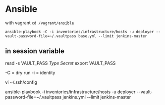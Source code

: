 # Ansible

with vagrant
`cd /vagrant/ansible`

```ansible
ansible-playbook -C -i inventories/infrastructure/hosts -u deployer --vault-password-file=~/.vaultpass base.yml --limit jenkins-master
```

## in session variable

read -s VAULT_PASS
_Type Secret_
export VAULT_PASS

-C = dry run
-i = identity

vi ~/.ssh/config

ansible-playbook -i inventories/infrastructure/hosts -u deployer --vault-password-file=~/.vaultpass jenkins.yml --limit jenkins-master
